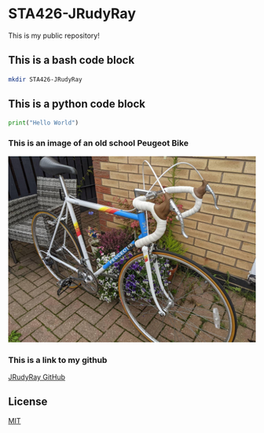 # STA426-JRudyRay

This is my public repository!

## This is a bash code block
```bash
mkdir STA426-JRudyRay
```

## This is a python code block

```python
print("Hello World")
```

### This is an image of an old school Peugeot Bike
![Peugeot Bike](https://github.com/JRudyRay/STA426-JRudyRay/blob/main/img/peugeot_bike.jpeg)

### This is a link to my github
[JRudyRay GitHub](https://github.com/JRudyRay)


## License
[MIT](https://choosealicense.com/licenses/mit/)
